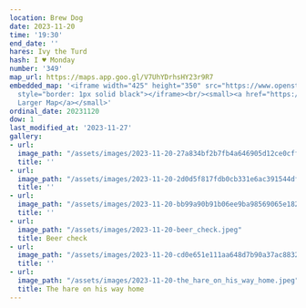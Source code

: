 ```yaml
---
location: Brew Dog
date: 2023-11-20
time: '19:30'
end_date: ''
hares: Ivy the Turd
hash: I ♥ Monday
number: '349'
map_url: https://maps.app.goo.gl/V7UhYDrhsHY23r9R7
embedded_map: '<iframe width="425" height="350" src="https://www.openstreetmap.org/export/embed.html?bbox=-6.233716607093811%2C53.343240262776334%2C-6.227923035621644%2C53.345972047873545&amp;layer=mapnik&amp;marker=53.34460565077785%2C-6.230821249999963"
  style="border: 1px solid black"></iframe><br/><small><a href="https://www.openstreetmap.org/?mlat=53.34461&amp;mlon=-6.23082#map=18/53.34461/-6.23082">View
  Larger Map</a></small>'
ordinal_date: 20231120
dow: 1
last_modified_at: '2023-11-27'
gallery:
- url: 
  image_path: "/assets/images/2023-11-20-27a834bf2b7fb4a646905d12ce0cff80.jpeg"
  title: ''
- url: 
  image_path: "/assets/images/2023-11-20-2d0d5f817fdb0cb331e6ac391544dfce.jpeg"
  title: ''
- url: 
  image_path: "/assets/images/2023-11-20-bb99a90b91b06ee9ba98569065e18266.jpeg"
  title: ''
- url: 
  image_path: "/assets/images/2023-11-20-beer_check.jpeg"
  title: Beer check
- url: 
  image_path: "/assets/images/2023-11-20-cd0e651e111aa648d7b90a37ac883243.jpeg"
  title: ''
- url: 
  image_path: "/assets/images/2023-11-20-the_hare_on_his_way_home.jpeg"
  title: The hare on his way home
---
```


